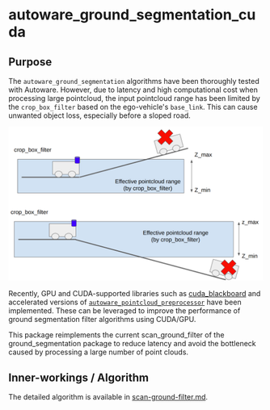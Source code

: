 # autoware_ground_segmentation_cuda

## Purpose 

The `autoware_ground_segmentation` algorithms have been thoroughly tested with Autoware. However, due to latency and high computational cost when processing large pointcloud, the input pointcloud range has been limited by the `crop_box_filter` based on the ego-vehicle's `base_link`. This can cause unwanted object loss, especially before a sloped road.

![ground_segmentation_pipeline issue](./docs/image/ground_segmentation_issue.png)

Recently, GPU and CUDA-supported libraries such as [cuda_blackboard](https://github.com/autowarefoundation/cuda_blackboard/blob/1837689df2891f6223f07c178c21aed252566ede/README.md) and accelerated versions of [`autoware_pointcloud_preprocessor`](../../sensing/autoware_cuda_pointcloud_preprocessor/README.md) have been implemented. These can be leveraged to improve the performance of ground segmentation filter algorithms using CUDA/GPU.

This package reimplements the current scan_ground_filter of the ground_segmentation package to reduce latency and avoid the bottleneck caused by processing a large number of point clouds.

## Inner-workings / Algorithm

The detailed algorithm is available in [scan-ground-filter.md](../autoware_ground_segmentation/docs/scan-ground-filter.md).